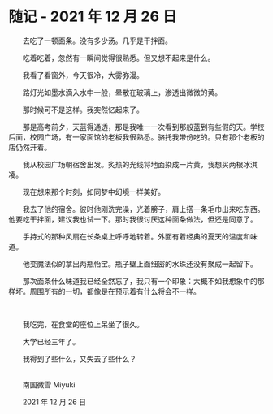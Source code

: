 # 随记 - 2021 年 12 月 26 日

　　去吃了一顿面条。没有多少汤。几乎是干拌面。

　　吃着吃着，忽然有一瞬间觉得很熟悉。但又想不起来是什么。

　　我看了看窗外，今天很冷，大雾弥漫。

　　路灯光如墨水滴入水中一般，晕散在玻璃上，渗透出微微的黄。

　　那时候可不是这样。我突然忆起来了。

　　那是高考前夕，天蓝得通透，那是我唯一一次看到那般蓝到有些假的天。学校后面，校园广场，有一家面馆的老板我很熟悉。骆托我带份吃的。只有那个老板的店仍然开着。

　　我从校园广场朝宿舍出发。炙热的光线将地面染成一片黄，我想买两根冰淇凌。

　　现在想来那个时刻，如同梦中幻境一样美好。

　　我去了他的宿舍。彼时他刚洗完澡，光着膀子，肩上搭一条毛巾出来吃东西。他要吃干拌面，建议我也试一下。那时我很讨厌这种面条做法，但还是同意了。

　　手持式的那种风扇在长条桌上呼呼地转着。外面有着经典的夏天的温度和味道。

　　他变魔法似的拿出两瓶怡宝。瓶子壁上面细密的水珠还没有聚成一起留下。

　　那次面条什么味道我已经全然忘了，我只有一个印象：大概不如我想象中的那样坏。周围所有的一切，都像是在预示着有什么将会不一样。

<br>

　　我吃完，在食堂的座位上呆坐了很久。

　　大学已经三年了。

　　我得到了些什么，又失去了些什么？

<br>
　　南国微雪 Miyuki

　　2021 年 12 月 26 日

